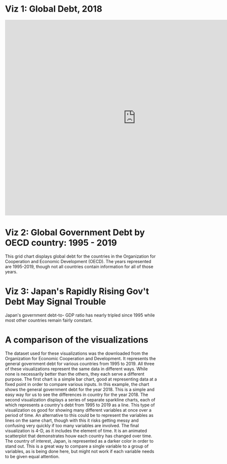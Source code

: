 # Viz 1: Global Debt, 2018 
<iframe src="https://data.oecd.org/chart/69u6" width="860" height="645" style="border: 0" mozallowfullscreen="true" webkitallowfullscreen="true" allowfullscreen="true"><a href="https://data.oecd.org/chart/69u6" target="_blank">OECD Chart: General government debt, Total, % of GDP, 2018</a></iframe>


# Viz 2: Global Government Debt by OECD country: 1995 - 2019
This grid chart displays global debt for the countries in the Organization for Cooperation and Economic Development (OECD). The years represented are 1995-2019, though not all countries contain information for all of those years.

<div class="flourish-embed flourish-chart" data-src="visualisation/4258350"><script src="https://public.flourish.studio/resources/embed.js"></script></div>

# Viz 3: Japan's Rapidly Rising Gov't Debt May Signal Trouble
Japan's government debt-to- GDP ratio has nearly tripled since 1995 while most other countries remain fairly constant.
<div class="flourish-embed flourish-scatter" data-src="visualisation/4266725"><script src="https://public.flourish.studio/resources/embed.js"></script></div>

# A comparison of the visualizations
The dataset used for these visualizations was the downloaded from the Organization for Economic Cooperation and Development. It represents the general government debt for various countries from 1995 to 2019. All three of these visualizations represent the same data in different ways. While none is necessarily better than the others, they each serve a different purpose. The first chart is a simple bar chart, good at representing data at a fixed point in order to compare various inputs. In this example, the chart shows the general government debt for the year 2018. This is a simple and easy way for us to see the differences in country for the year 2018.
The second visualization displays a series of separate sparkline charts, each of which represents a country's debt from 1995 to 2019 as a line. This type of visualization os good for showing many different variables at once over a period of time. An alternative to this could be to represent the variables as lines on the same chart, though with this it risks getting messy and confusing very quickly if too many variables are involved. 
The final visualization is 4-D, as it includes the element of time. It is an animated scatterplot that demonstrates houw each country has changed over time. The country of interest, Japan, is represented as a darker color in order to stand out. This is a great way to compare a single variable to a group of variables, as is being done here, but might not work if each variable needs to be given equal attention. 
